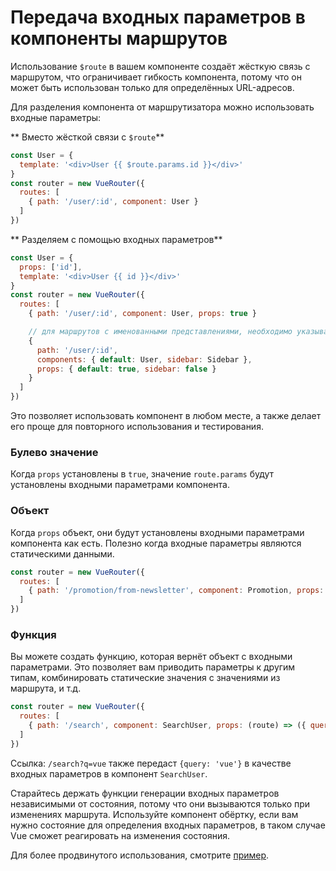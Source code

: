 # Передача входных параметров в компоненты маршрутов

Использование `$route` в вашем компоненте создаёт жёсткую связь с маршрутом, что ограничивает гибкость компонента, потому что он может быть использован только для определённых URL-адресов.

Для разделения компонента от маршрутизатора можно использовать входные параметры:

** Вместо жёсткой связи с `$route`**

``` js
const User = {
  template: '<div>User {{ $route.params.id }}</div>'
}
const router = new VueRouter({
  routes: [
    { path: '/user/:id', component: User }
  ]
})
```

** Разделяем с помощью входных параметров**

``` js
const User = {
  props: ['id'],
  template: '<div>User {{ id }}</div>'
}
const router = new VueRouter({
  routes: [
    { path: '/user/:id', component: User, props: true }

    // для маршрутов с именованными представлениями, необходимо указывать опцию `props` для каждого именованного представления:
    {
      path: '/user/:id',
      components: { default: User, sidebar: Sidebar },
      props: { default: true, sidebar: false }
    }
  ]
})
```

Это позволяет использовать компонент в любом месте, а также делает его проще для повторного использования и тестирования.

### Булево значение

Когда `props` установлены в `true`, значение `route.params` будут установлены входными параметрами компонента.

### Объект

Когда `props` объект, они будут установлены входными параметрами компонента как есть. Полезно когда входные параметры являются статическими данными.

``` js
const router = new VueRouter({
  routes: [
    { path: '/promotion/from-newsletter', component: Promotion, props: { newsletterPopup: false } }
  ]
})
```

### Функция

Вы можете создать функцию, которая вернёт объект с входными параметрами. Это позволяет вам приводить параметры к другим типам, комбинировать статические значения с значениями из маршрута, и т.д.

``` js
const router = new VueRouter({
  routes: [
    { path: '/search', component: SearchUser, props: (route) => ({ query: route.query.q }) }
  ]
})
```

Ссылка: `/search?q=vue` также передаст `{query: 'vue'}` в качестве входных параметров в компонент `SearchUser`.

Старайтесь держать функции генерации входных параметров независимыми от состояния, потому что они вызываются только при изменениях маршрута. Используйте компонент обёртку, если вам нужно состояние для определения входных параметров, в таком случае Vue сможет реагировать на изменения состояния.

Для более продвинутого использования, смотрите [пример](https://github.com/vuejs/vue-router/blob/dev/examples/route-props/app.js).

